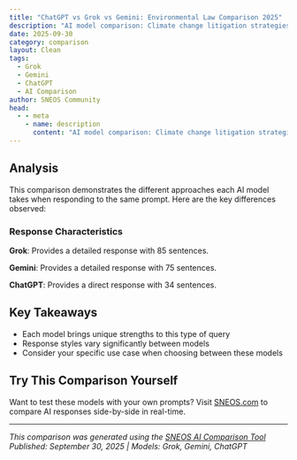 ```yaml
---
title: "ChatGPT vs Grok vs Gemini: Environmental Law Comparison 2025"
description: "AI model comparison: Climate change litigation strategies - holding corporations accountable..."
date: 2025-09-30
category: comparison
layout: Clean
tags:
  - Grok
  - Gemini
  - ChatGPT
  - AI Comparison
author: SNEOS Community
head:
  - - meta
    - name: description
      content: "AI model comparison: Climate change litigation strategies - holding corporations accountable..."
---
```


<ChatComparison
  title="ChatGPT vs Grok vs Gemini: Environmental Law Comparison 2025"
  prompt="Climate change litigation strategies - holding corporations accountable"
  :responses='{
    "Grok": "Climate change litigation is an emerging and powerful tool to hold corporations accountable for their contributions to global warming and environmental degradation. Various strategies have been employed by plaintiffs, including individuals, communities, NGOs, and governments, to seek justice, enforce accountability, and drive systemic change. Below are key strategies and considerations for pursuing climate change litigation against corporations, along with examples and challenges.\n\n---\n\n### 1. **Establishing Legal Basis for Liability**\n   - **Nuisance Claims**: Many lawsuits argue that corporations create a \u0022public nuisance\u0022 by emitting greenhouse gases (GHGs) that contribute to climate change, harming communities through rising sea levels, extreme weather, or loss of livelihoods.\n     - *Example*: In *Kivalina v. ExxonMobil Corp.* (2008), an Alaskan village sued major energy companies, claiming that their GHG emissions caused coastal erosion, forcing relocation. Although the case was dismissed, it set a precedent for future nuisance claims.\n   - **Negligence**: Plaintiffs assert that corporations have a duty of care to avoid harming the environment and public health, and their failure to reduce emissions or disclose risks constitutes negligence.\n     - *Example*: In *Milieudefensie v. Royal Dutch Shell* (2021), a Dutch court ruled that Shell must reduce its carbon emissions by 45% by 2030, finding that the company\u2019s inaction breached its duty of care under human rights obligations.\n   - **Product Liability**: Some cases focus on holding corporations accountable for defective or harmful products (e.g., fossil fuels) that contribute to climate change, arguing that companies failed to warn consumers about environmental risks.\n   - **Human Rights Violations**: Litigation increasingly ties corporate emissions to violations of human rights, such as the right to life, health, or a clean environment, leveraging international frameworks like the Paris Agreement or the UN Guiding Principles on Business and Human Rights.\n     - *Example*: In *Neubauer v. Germany* (2021), young activists successfully argued that the government\u2019s inadequate climate policies violated their fundamental rights, which indirectly pressures corporations to comply with stricter regulations.\n\n---\n\n### 2. **Attribution Science as Evidence**\n   - Advances in climate science, particularly attribution studies, allow plaintiffs to link specific corporate emissions to climate impacts. This strengthens causation arguments in court.\n   - *Example*: The Carbon Majors Report (2013) by the Climate Accountability Institute showed that just 100 companies are responsible for over 70% of historical GHG emissions since 1850. Courts increasingly reference such data to establish corporate responsibility.\n   - Corporations like ExxonMobil, Chevron, and Shell have faced lawsuits based on attribution science, with plaintiffs demonstrating how their emissions contribute to specific harms like heatwaves or sea-level rise.\n\n---\n\n### 3. **Targeting Corporate Deception and Greenwashing**\n   - **Misrepresentation and Fraud**: Lawsuits accuse corporations of misleading the public and investors about the risks of climate change or the environmental impact of their operations. This includes hiding scientific findings or exaggerating sustainability efforts (\u0022greenwashing\u0022).\n     - *Example*: In *People of the State of New York v. ExxonMobil Corp.* (2018), the state sued ExxonMobil for allegedly defrauding investors by downplaying climate risks. While the court ruled in ExxonMobil\u2019s favor, such cases increase public scrutiny and pressure for transparency.\n   - **Consumer Protection Laws**: Plaintiffs use consumer protection statutes to challenge false advertising claims about \u201Cgreen\u201D or \u201Csustainable\u201D products.\n     - *Example*: In 2022, several lawsuits in the U.S. targeted companies for misleading net-zero pledges that lacked credible action plans, arguing these claims violated consumer trust.\n\n---\n\n### 4. **Leveraging Shareholder and Investor Actions**\n   - **Fiduciary Duty Claims**: Shareholders sue corporate boards for failing to disclose climate risks or for not transitioning to sustainable practices, which could harm long-term financial performance.\n     - *Example*: In *ClientEarth v. Shell* (2023), the environmental group, acting as a minority shareholder, sued Shell\u2019s board for mismanaging climate risks, though the case was initially dismissed.\n   - **Securities Litigation**: Investors argue that corporations violate securities laws by not adequately reporting climate-related financial risks, as required by regulations like the U.S. SEC\u2019s climate disclosure rules (proposed in 2022) or the EU\u2019s Sustainable Finance Disclosure Regulation.\n     - *Example*: Lawsuits against companies like BP after the Deepwater Horizon spill included claims of inadequate risk disclosure related to environmental impacts.\n\n---\n\n### 5. **Government and Regulatory Litigation**\n   - **State and Municipal Lawsuits**: Local and state governments sue corporations for damages caused by climate change, seeking compensation for infrastructure costs, disaster recovery, and adaptation measures.\n     - *Example*: Multiple U.S. cities and states, including Honolulu and Rhode Island, have filed lawsuits against fossil fuel companies, alleging they should bear financial responsibility for climate adaptation costs.\n   - **Pressuring Policy Enforcement**: Litigation can indirectly hold corporations accountable by forcing governments to enforce stricter climate regulations or emissions standards, which in turn affect corporate behavior.\n\n---\n\n### 6. **International and Cross-Border Litigation**\n   - **Transnational Claims**: Plaintiffs in vulnerable regions, often in the Global South, target corporations headquartered in the Global North, leveraging international law or forums like the European Court of Human Rights.\n     - *Example*: In *Urgenda Foundation v. State of the Netherlands* (2019), the Dutch Supreme Court upheld a ruling that the government must reduce emissions, setting a precedent for similar cases against corporations like Shell in the same jurisdiction.\n   - **Climate Refugees and Displacement**: Lawsuits are emerging on behalf of communities displaced by climate change, arguing that corporations bear responsibility for loss and damage.\n     - *Example*: Pacific Island nations have explored litigation against major polluters, supported by frameworks like the UNFCCC\u2019s Loss and Damage provisions.\n\n---\n\n### Key Challenges in Climate Change Litigation\n1. **Proving Causation**: Linking a specific corporation\u2019s emissions to localized climate harms remains scientifically and legally complex, though attribution science is narrowing this gap.\n2. **Jurisdictional Issues**: Corporations often operate across borders, raising questions about where lawsuits should be filed and which laws apply.\n3. **Corporate Defenses**: Companies argue they comply with existing regulations, that emissions are a collective societal issue, or that responsibility lies with governments, not private entities.\n4. **Resource Disparities**: Corporations often have vast legal and financial resources compared to plaintiffs, making prolonged litigation challenging for individuals or small organizations.\n5. **Policy Backlash**: Successful litigation can lead to political or regulatory pushback, as seen in some U.S. states passing laws to shield fossil fuel companies from lawsuits.\n\n---\n\n### Emerging Trends and Opportunities\n1. **Focus on Scope 3 Emissions**: Litigation is increasingly targeting corporations for indirect emissions (e.g., from supply chains or product use), expanding accountability.\n2. **Youth-Led Litigation**: Young activists are driving cases, framing climate inaction as intergenerational injustice, as seen in *Juliana v. United States* (filed in 2015, ongoing).\n3. **Legislative Support**: Jurisdictions are enacting \u201Cclimate liability\u201D laws, like proposals in the EU for mandatory corporate due diligence on environmental harms.\n4. **Collaborative Lawsuits**: NGOs, governments, and affected communities are partnering to pool resources and amplify impact, as seen in global networks like the Climate Litigation Network.\n5. **Focus on Just Transition**: Cases increasingly demand that corporations fund a just transition for workers and communities dependent on fossil fuel industries.\n\n---\n\n### Conclusion\nHolding corporations accountable through climate change litigation requires a multi-pronged approach, combining innovative legal theories, robust scientific evidence, and public advocacy. While challenges like causation and resource disparities persist, landmark victories (e.g., against Shell in the Netherlands) demonstrate the potential of litigation to drive corporate accountability and accelerate the transition to a low-carbon economy. Collaborating with scientists, policymakers, and grassroots movements can further strengthen these efforts, ensuring that legal strategies align with broader societal and environmental goals.",
    "Gemini": "## Climate Change Litigation Strategies for Holding Corporations Accountable\n\nClimate change litigation is a rapidly evolving field that seeks to hold various actors, including corporations, accountable for their contributions to climate change and the resulting harms. The strategies employed are diverse and innovative, often drawing upon existing legal frameworks and developing new arguments. Here\u0027s a breakdown of some key strategies:\n\n**I. Bases for Holding Corporations Accountable:**\n\n*   **Causation:**  Linking a corporation\u0027s emissions or activities directly to specific climate change impacts (e.g., sea-level rise, extreme weather events) is a major challenge. Strategies to overcome this include:\n    *   **Attribution Science:**  Using climate models and statistical analyses to demonstrate how specific emissions contributed to a particular event or ongoing problem.\n    *   **Market Share Liability:**  If precise attribution is impossible, holding companies responsible based on their overall contribution to the market of greenhouse gas emissions. (This is often controversial and faces legal hurdles.)\n    *   **Carbon Majors Reports:**  Referencing studies identifying the top emitters (often large fossil fuel companies) and demonstrating their significant contribution to global emissions.\n\n*   **Negligence:**  Arguing that corporations had a duty of care to prevent foreseeable harm from their activities and breached that duty by failing to take reasonable steps to mitigate or disclose climate risks.\n    *   **Constructive Knowledge:**  Demonstrating that corporations knew or should have known about the risks of climate change based on available scientific information and internal research.\n    *   **Failure to Warn:**  Alleging that corporations failed to adequately warn consumers, investors, and the public about the dangers associated with their products or activities.\n    *   **Insufficient Mitigation Efforts:**  Arguing that corporations\u0027 actions to reduce emissions were inadequate in light of the known risks and available technologies.\n\n*   **Nuisance:**  Claiming that corporate activities, particularly emissions, constitute a public or private nuisance by interfering with the enjoyment of property or the environment.\n    *   **Public Nuisance:**  Focuses on widespread harm to the public (e.g., air pollution, sea-level rise impacting coastal communities). Often requires government involvement.\n    *   **Private Nuisance:**  Deals with harm to specific individuals or property owners (e.g., flooding caused by deforestation facilitated by a corporation).\n\n*   **Fraud/Misrepresentation:**  Asserting that corporations deliberately misled the public, investors, or policymakers about the risks of climate change or the effectiveness of their products.\n    *   **Greenwashing:**  Claiming that corporations falsely presented themselves as environmentally responsible while continuing to engage in harmful practices.\n    *   **Suppression of Science:**  Alleging that corporations actively suppressed or misrepresented scientific findings related to climate change.\n\n*   **Breach of Fiduciary Duty:**  In cases involving investment funds or pension plans, arguing that fund managers breached their fiduciary duty by failing to adequately consider climate risks in their investment decisions.\n    *   **Failure to Assess Climate Risks:**  Alleging that managers did not properly evaluate the potential impacts of climate change on their investments.\n    *   **Failure to Advocate for Climate Action:**  Arguing that managers did not use their influence to push companies to reduce emissions.\n\n*   **Human Rights Violations:**  Linking climate change impacts to violations of fundamental human rights, such as the right to life, health, food, water, and a healthy environment.\n    *   **Disproportionate Impacts:**  Focusing on how climate change disproportionately affects vulnerable populations, such as Indigenous communities, low-income communities, and people living in developing countries.\n\n**II. Types of Climate Change Litigation Cases Against Corporations:**\n\n*   **Direct Actions:**  Suits brought by individuals, communities, or governments seeking compensation for damages caused by climate change impacts (e.g., property damage from extreme weather events).\n*   **Shareholder Actions:**  Lawsuits filed by shareholders alleging that corporate directors or officers breached their fiduciary duty by failing to adequately address climate risks.\n*   **Securities Fraud Actions:**  Claims that corporations made false or misleading statements about climate risks in their securities filings, resulting in financial losses for investors.\n*   **Strategic Lawsuits Against Public Participation (SLAPPs):** While less frequent in climate litigation, these suits can be filed by corporations to intimidate or silence activists and researchers.  These are usually met with anti-SLAPP legislation (where it exists).\n*   **Regulatory Challenges:**  Lawsuits challenging government permits or approvals for projects that would contribute to greenhouse gas emissions (e.g., coal mines, oil pipelines).\n*   **Policy and Advocacy:**  While not strictly litigation, legal strategies can be used to support advocacy efforts aimed at influencing climate policy and regulation.\n\n**III. Key Challenges in Climate Change Litigation:**\n\n*   **Causation:**  Proving a direct causal link between a corporation\u0027s actions and specific climate change impacts is a complex and often costly endeavor.\n*   **Jurisdiction:**  Determining which court has jurisdiction over a climate change case can be challenging, especially when dealing with multinational corporations and global emissions.\n*   **Political Question Doctrine:**  Some courts have invoked the political question doctrine to dismiss climate change cases, arguing that they involve policy decisions that are best left to the legislative or executive branch.\n*   **Statute of Limitations:**  Determining the applicable statute of limitations can be difficult, as climate change impacts are often gradual and cumulative.\n*   **Standing:**  Plaintiffs must demonstrate that they have suffered a concrete and particularized injury as a result of climate change in order to have standing to sue.\n*   **Financial Resources:**  Litigation against large corporations can be expensive and time-consuming, requiring significant financial resources.\n\n**IV. Recent Trends and Developments:**\n\n*   **Increased Number of Cases:**  Climate change litigation is on the rise globally, with cases being filed in a growing number of jurisdictions.\n*   **Focus on Corporate Disclosures:**  There is increasing pressure on corporations to disclose climate-related risks and emissions.\n*   **Growing Role of Human Rights:**  Human rights arguments are becoming more prominent in climate change litigation.\n*   **Rise of Attribution Science:**  Advancements in attribution science are making it easier to link specific emissions to climate change impacts.\n*   **Investor-Driven Litigation:**  Shareholder lawsuits are becoming more common, as investors demand greater transparency and accountability from corporations on climate issues.\n*   **Influence of Youth Activism:**  Youth climate activists are playing an increasingly important role in raising awareness and mobilizing support for climate change litigation.\n\n**V. Examples of Successful or Influential Cases:**\n\n*   **Massachusetts v. EPA (2007):**  The U.S. Supreme Court ruled that the EPA has the authority to regulate greenhouse gas emissions under the Clean Air Act.  This case paved the way for further climate regulation.\n*   **Urgenda Foundation v. State of the Netherlands (2019):**  The Dutch Supreme Court ordered the government to reduce greenhouse gas emissions by at least 25% by the end of 2020, citing its duty to protect citizens from climate change.\n*   **Milieudefensie et al. v. Royal Dutch Shell (2021):**  A Dutch court ordered Royal Dutch Shell to reduce its carbon emissions by 45% by 2030, holding the company responsible for its contribution to climate change.\n*   **Various cases against fossil fuel companies:**  Numerous lawsuits have been filed against major oil companies, seeking compensation for damages caused by climate change and alleging that they misled the public about the risks of climate change. These are often in the early stages and face significant legal challenges, but represent a significant area of activity.\n\n**VI. Conclusion:**\n\nClimate change litigation is a complex and evolving field that holds significant potential for holding corporations accountable for their contributions to climate change. While there are numerous challenges, the increasing number of cases, the advancements in attribution science, and the growing awareness of climate risks are creating new opportunities for legal action. By employing a variety of legal strategies and building strong evidentiary records, plaintiffs can increase their chances of success and contribute to a more sustainable future. It is crucial to recognize that this is a dynamic area, and the specific legal landscape will vary considerably based on jurisdiction.  Staying informed about the latest developments in case law and scientific research is essential for anyone involved in climate change litigation.\n",
    "ChatGPT": "Certainly! Here\u2019s an overview of climate change litigation strategies aimed at holding corporations accountable:\n\n### Climate Change Litigation Strategies to Hold Corporations Accountable\n\n1. **Public Nuisance Claims**\n   - **Concept**: Argues that a corporation\u2019s greenhouse gas emissions interfere with public rights, such as clean air and public health.\n   - **Example**: Suits claiming that fossil fuel companies\u2019 contributions to climate change constitute a public nuisance.\n\n2. **Negligence and Duty of Care**\n   - **Concept**: Corporations owe a duty of care to the public and shareholders to avoid causing foreseeable harm through their operations.\n   - **Application**: Plaintiffs argue that corporations negligently failed to mitigate or disclose climate risks, resulting in harm.\n\n3. **Fraud and Misrepresentation**\n   - **Concept**: Lawsuits focus on corporations that misled investors or the public about the environmental impact of their activities or climate risks.\n   - **Example**: Cases where companies knowingly discredited climate science or hid emissions data.\n\n4. **Breach of Fiduciary Duty**\n   - **Concept**: Corporate officers and directors have fiduciary duties to stakeholders, including managing climate risks responsibly.\n   - **Strategy**: Claims that executives failed to consider or disclose material climate-related financial risks breach these duties.\n\n5. **Consumer Protection and False Advertising**\n   - **Concept**: Targeting misleading environmental claims (\u201Cgreenwashing\u201D) under consumer protection laws.\n   - **Strategy**: Suits argue corporations falsely advertise products or practices as environmentally friendly.\n\n6. **Human Rights-Based Claims**\n   - **Concept**: Using human rights frameworks to hold corporations accountable for climate impacts affecting rights to life, health, and livelihoods.\n   - **Application**: Brought before domestic courts or international bodies.\n\n7. **Contractual and Corporate Governance Approaches**\n   - **Concept**: Shareholders push for climate accountability through derivative suits or votes, holding corporations accountable for climate-related decisions.\n   - **Strategy**: Litigation to enforce corporate bylaws or climate commitments.\n\n8. **Environmental Impact and Regulatory Compliance**\n   - **Concept**: Suits alleging violations of environmental laws or regulations requiring emissions limits or disclosures.\n   - **Strategy**: Enforcement actions compel corporations to reduce emissions or improve reporting.\n\n### Examples of Landmark Cases and Approaches\n- **ExxonMobil and SEC**: Investor suits for misleading climate risk disclosures.\n- **Urgenda Foundation v. Netherlands**: While state-focused, it influences corporate accountability.\n- **Juliana v. United States**: Youth plaintiffs challenging the government and indirectly targeting fossil fuel companies.\n\n### Key Considerations\n- **Evidence gathering**: Using scientific data to link corporate emissions to climate harms.\n- **Jurisdiction and applicable law**: Selecting venues favorable to climate claims.\n- **Combining legal and advocacy strategies** to increase pressure beyond courts.\n\n---\n\nIf you want, I can provide more detailed case studies, jurisdiction-specific advice, or strategies tailored to particular types of corporations."
  }'
  published-date="11:30"
/>

## Analysis

This comparison demonstrates the different approaches each AI model takes when responding to the same prompt. Here are the key differences observed:

### Response Characteristics

**Grok**: Provides a detailed response with 85 sentences. 

**Gemini**: Provides a detailed response with 75 sentences. 

**ChatGPT**: Provides a direct response with 34 sentences. 

## Key Takeaways

- Each model brings unique strengths to this type of query
- Response styles vary significantly between models
- Consider your specific use case when choosing between these models

## Try This Comparison Yourself

Want to test these models with your own prompts? Visit [SNEOS.com](https://sneos.com) to compare AI responses side-by-side in real-time.

---

*This comparison was generated using the [SNEOS AI Comparison Tool](https://sneos.com)*
*Published: September 30, 2025 | Models: Grok, Gemini, ChatGPT*

